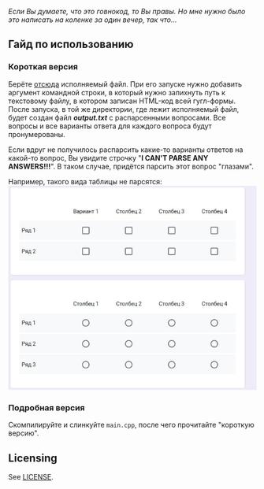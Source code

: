 *Если Вы думаете, что это говнокод, то Вы правы. Но мне нужно было это написать на коленке за один вечер, так что...*

## Гайд по использованию

### Короткая версия

Берёте [отсюда](https://github.com/RSMT98/google_form_parser/releases/latest) исполняемый файл. При его запуске нужно добавить аргумент командной строки, в который нужно запихнуть путь к текстовому файлу, в котором записан HTML-код всей гугл-формы. После запуска, в той же директории, где лежит исполняемый файл, будет создан файл ***output.txt*** с распарсенными вопросами. Все вопросы и все варианты ответа для каждого вопроса будут пронумерованы.

Если вдруг не получилось распарсить какие-то варианты ответов на какой-то вопрос, Вы увидите строчку "**I CAN'T PARSE ANY ANSWERS!!!**". В таком случае, придётся парсить этот вопрос "глазами".

Например, такого вида таблицы не парсятся:
![](https://github.com/RSMT98/google_form_parser/blob/main/we%20don't%20parse%20these%20ones.jpg)

### Подробная версия

Скомпилируйте и слинкуйте `main.cpp`, после чего прочитайте "короткую версию".

## Licensing

See [LICENSE](LICENSE).
